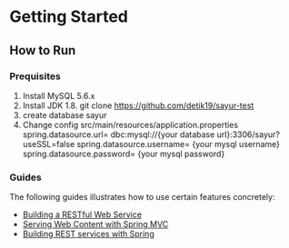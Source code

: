 # Getting Started

## How to Run
### Prequisites
1. Install MySQL 5.6.x
2. Install JDK 1.8. git clone https://github.com/detik19/sayur-test
3. create database sayur
4. Change config src/main/resources/application.properties
spring.datasource.url= dbc:mysql://{your database url}:3306/sayur?useSSL=false
spring.datasource.username= {your mysql username}
spring.datasource.password= {your mysql password}


### Guides
The following guides illustrates how to use certain features concretely:

* [Building a RESTful Web Service](https://spring.io/guides/gs/rest-service/)
* [Serving Web Content with Spring MVC](https://spring.io/guides/gs/serving-web-content/)
* [Building REST services with Spring](https://spring.io/guides/tutorials/bookmarks/)

